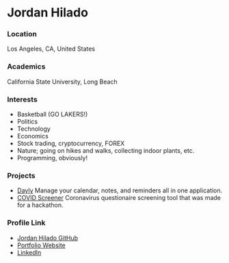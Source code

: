 # Jordan Hilado

### Location

Los Angeles, CA, United States

### Academics

California State University, Long Beach

### Interests

- Basketball (GO LAKERS!)
- Politics
- Technology
- Economics
- Stock trading, cryptocurrency, FOREX
- Nature; going on hikes and walks, collecting indoor plants, etc.
- Programming, obviously!

### Projects

- [Dayly](https://github.com/jordanhilado/Dayly) Manage your calendar, notes, and reminders all in one application.
- [COVID Screener](https://github.com/jordanhilado/COVID-Screener) Coronavirus questionaire screening tool that was made for a hackathon.

### Profile Link

- [Jordan Hilado GitHub](https://github.com/jordanhilado)
- [Portfolio Website](http://jordanhilado.github.io/)
- [LinkedIn](https://www.linkedin.com/in/jordanhilado)